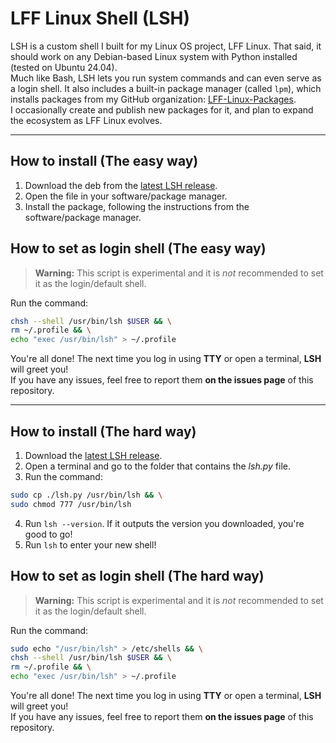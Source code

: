 # LFF Linux Shell (LSH)

LSH is a custom shell I built for my Linux OS project, LFF Linux. That said, it should work on any Debian-based Linux system with Python installed (tested on Ubuntu 24.04).  
Much like Bash, LSH lets you run system commands and can even serve as a login shell. It also includes a built-in package manager (called `lpm`), which installs packages from my GitHub organization: [LFF-Linux-Packages](https://github.com/LFF-Linux-Packages).  
I occasionally create and publish new packages for it, and plan to expand the ecosystem as LFF Linux evolves.

---

## How to install (The easy way)

1. Download the deb from the [latest LSH release](https://github.com/LFF-Linux/LFF-Linux-LSH/releases/latest).  
2. Open the file in your software/package manager.  
3. Install the package, following the instructions from the software/package manager.

## How to set as login shell (The easy way)

> **Warning:** This script is experimental and it is *not* recommended to set it as the login/default shell.

Run the command:
```bash
chsh --shell /usr/bin/lsh $USER && \
rm ~/.profile && \
echo "exec /usr/bin/lsh" > ~/.profile
```

You're all done! The next time you log in using **TTY** or open a terminal, **LSH** will greet you!  
If you have any issues, feel free to report them **on the issues page** of this repository.

---

## How to install (The hard way)

1. Download the [latest LSH release](https://github.com/LFF-Linux/LFF-Linux-LSH/releases/latest).  
2. Open a terminal and go to the folder that contains the *lsh.py* file.  
3. Run the command:
```bash
sudo cp ./lsh.py /usr/bin/lsh && \
sudo chmod 777 /usr/bin/lsh
```
4. Run `lsh --version`. If it outputs the version you downloaded, you're good to go!  
5. Run `lsh` to enter your new shell!

## How to set as login shell (The hard way)

> **Warning:** This script is experimental and it is *not* recommended to set it as the login/default shell.

Run the command:
```bash
sudo echo "/usr/bin/lsh" > /etc/shells && \
chsh --shell /usr/bin/lsh $USER && \
rm ~/.profile && \
echo "exec /usr/bin/lsh" > ~/.profile
```

You're all done! The next time you log in using **TTY** or open a terminal, **LSH** will greet you!  
If you have any issues, feel free to report them **on the issues page** of this repository.
